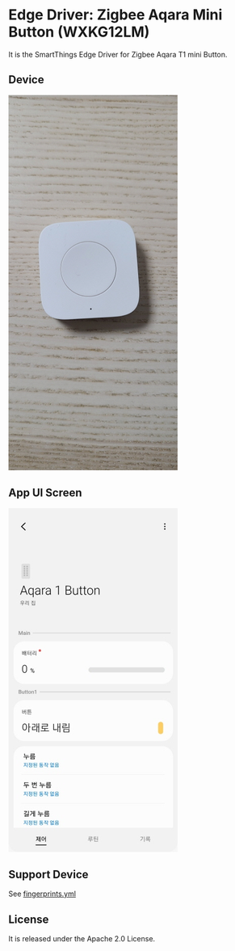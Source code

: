 # Edge Driver: Zigbee Aqara Mini Button (WXKG12LM)
It is the SmartThings Edge Driver for Zigbee Aqara T1 mini Button. 

## Device
![device](./readme_images/device1.jpg)

## App UI Screen
![ui](./readme_images/app1.jpg)

## Support Device
See [fingerprints.yml](./fingerprints.yml)

## License
It is released under the Apache 2.0 License.
